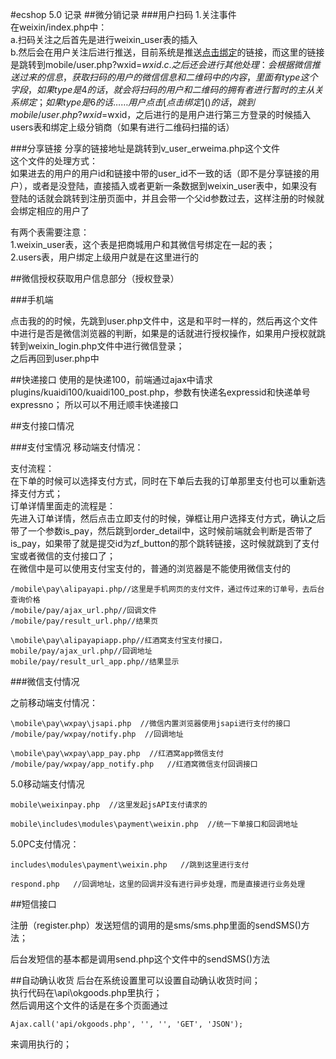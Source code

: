 #ecshop 5.0 记录
##微分销记录
###用户扫码
1.关注事件  
在weixin/index.php中：  
a.扫码关注之后首先是进行weixin_user表的插入  
b.然后会在用户关注后进行推送，目前系统是推送[点击绑定]()的链接，而这里的链接是跳转到mobile/user.php?wxid=$wxid.   
c.之后还会进行其他处理：  
会根据微信推送过来的信息，获取扫码的用户的微信信息和二维码中的内容，里面有type这个字段，如果type是4的话，就会将扫码的用户和二维码的拥有者进行暂时的主从关系绑定；如果type是6的话……  
用户点击[点击绑定]()的话，跳到 mobile/user.php?wxid=$wxid，之后进行的是用户进行第三方登录的时候插入users表和绑定上级分销商（如果有进行二维码扫描的话）  


###分享链接
分享的链接地址是跳转到v\_user\_erweima.php这个文件  
这个文件的处理方式：  
如果进去的用户的用户id和链接中带的user\_id不一致的话（即不是分享链接的用户），或者是没登陆，直接插入或者更新一条数据到weixin\_user表中，如果没有登陆的话就会跳转到注册页面中，并且会带一个父id参数过去，这样注册的时候就会绑定相应的用户了



有两个表需要注意：  
1.weixin_user表，这个表是把商城用户和其微信号绑定在一起的表；  
2.users表，用户绑定上级用户就是在这里进行的




##微信授权获取用户信息部分（授权登录）

###手机端

点击我的的时候，先跳到user.php文件中，这是和平时一样的，然后再这个文件中进行是否是微信浏览器的判断，如果是的话就进行授权操作，如果用户授权就跳转到weixin_login.php文件中进行微信登录；  
之后再回到user.php中


##快递接口
使用的是快递100，前端通过ajax中请求plugins/kuaidi100/kuaidi100_post.php，参数有快递名expressid和快递单号expressno；
所以可以不用迁顺丰快递接口

##支付接口情况





###支付宝情况
移动端支付情况： 

支付流程：  
在下单的时候可以选择支付方式，同时在下单后去我的订单那里支付也可以重新选择支付方式；  
订单详情里面走的流程是：  
先进入订单详情，然后点击立即支付的时候，弹框让用户选择支付方式，确认之后带了一个参数is\_pay，然后跳到order\_detail中，这时候前端就会判断是否带了is\_pay，如果带了就是提交id为zf\_button的那个跳转链接，这时候就跳到了支付宝或者微信的支付接口了；  
在微信中是可以使用支付宝支付的，普通的浏览器是不能使用微信支付的  

 

	/mobile\pay\alipayapi.php//这里是手机网页的支付文件，通过传过来的订单号，去后台查询价格    
	/mobile/pay/ajax_url.php//回调文件   
	/mobile/pay/result_url.php//结果页   
	
	\mobile\pay\alipayapiapp.php//红酒窝支付宝支付接口，  
	mobile/pay/ajax_url.php//回调地址  
	mobile/pay/result_url_app.php//结果显示  




###微信支付情况  

之前移动端支付情况：

	\mobile\pay\wxpay\jsapi.php  //微信内置浏览器使用jsapi进行支付的接口  
	/mobile/pay/wxpay/notify.php  //回调地址  
	
	\mobile\pay\wxpay\app_pay.php  //红酒窝app微信支付  
	/mobile/pay/wxpay/app_notify.php   //红酒窝微信支付回调接口  

5.0移动端支付情况

	mobile\weixinpay.php  //这里发起jsAPI支付请求的

	mobile\includes\modules\payment\weixin.php  //统一下单接口和回调地址

5.0PC支付情况：  

	includes\modules\payment\weixin.php   //跳到这里进行支付

	respond.php   //回调地址，这里的回调并没有进行异步处理，而是直接进行业务处理


##短信接口

注册（register.php）发送短信的调用的是sms/sms.php里面的sendSMS()方法；

后台发短信的基本都是调用send.php这个文件中的sendSMS()方法



##自动确认收货
后台在系统设置里可以设置自动确认收货时间；  
执行代码在\api\okgoods.php里执行；  
然后调用这个文件的话是在多个页面通过

	Ajax.call('api/okgoods.php', '', '', 'GET', 'JSON');

来调用执行的；





